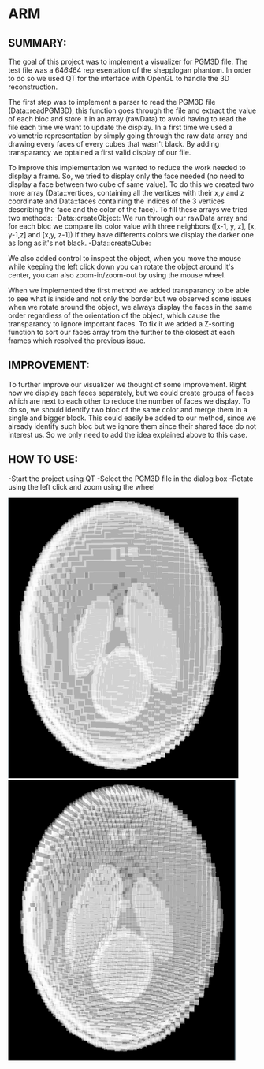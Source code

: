 # ARM

## SUMMARY:
The goal of this project was to implement a visualizer for PGM3D file. The test file was a 64*64*64 representation of the shepplogan phantom.
In order to do so we used QT for the interface with OpenGL to handle the 3D reconstruction.

The first step was to implement a parser to read the PGM3D file (Data::readPGM3D), this function goes through the file and extract the value of each bloc and
store it in an array (rawData) to avoid having to read the file each time we want to update the display.
In a first time we used a volumetric representation by simply going through the raw data array and drawing every faces of every cubes that wasn't black.
By adding transparancy we optained a first valid display of our file.

To improve this implementation we wanted to reduce the work needed to display a frame. So, we tried to display only the face needed (no need to display a
face between two cube of same value). To do this we created two more array (Data::vertices, containing all the vertices with their x,y and z coordinate and
Data::faces containing the indices of the 3 vertices describing the face and the color of the face). To fill these arrays we tried two methods:
    -Data::createObject: We run through our rawData array and for each bloc we compare its color value with three neighbors ([x-1, y, z], [x, y-1,z] and [x,y, z-1])
  If they have differents colors we display the darker one as long as it's not black.
    -Data::createCube:

We also added control to inspect the object, when you move the mouse while keeping the left click down you can rotate the object around it's center, you can also
zoom-in/zoom-out by using the mouse wheel.

When we implemented the first method we added transparancy to be able to see what is inside and not only the border but we observed some issues when we rotate
around the object, we always display the faces in the same order regardless of the orientation of the object, which cause the transparancy to ignore important faces.
To fix it we added a Z-sorting function to sort our faces array from the further to the closest at each frames which resolved the previous issue.

## IMPROVEMENT:
To further improve our visualizer we thought of some improvement. Right now we display each faces separately, but we could create groups of faces which are next
to each other to reduce the number of faces we display. To do so, we should identify two bloc of the same color and merge them in a single and bigger block.
This could easily be added to our method, since we already identify such bloc but we ignore them since their shared face do not interest us. So we only need to
add the idea explained above to this case.

## HOW TO USE:
-Start the project using QT
-Select the PGM3D file in the dialog box
-Rotate using the left click and zoom using the wheel

![result1](https://github.com/Aelly/ARM/blob/master/ARM1.png)
![result2](https://github.com/Aelly/ARM/blob/master/ARM2.png)
